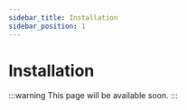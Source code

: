 ```yaml
---
sidebar_title: Installation
sidebar_position: 1
---
```


# Installation

:::warning
This page will be available soon.
:::
